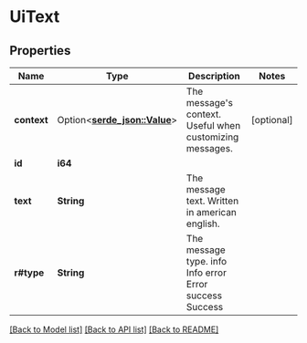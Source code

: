# UiText

## Properties

Name | Type | Description | Notes
------------ | ------------- | ------------- | -------------
**context** | Option<[**serde_json::Value**](.md)> | The message's context. Useful when customizing messages. | [optional]
**id** | **i64** |  | 
**text** | **String** | The message text. Written in american english. | 
**r#type** | **String** | The message type. info Info error Error success Success | 

[[Back to Model list]](../README.md#documentation-for-models) [[Back to API list]](../README.md#documentation-for-api-endpoints) [[Back to README]](../README.md)


